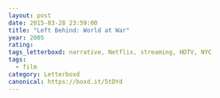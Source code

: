 ```yaml
---
layout: post 
date: 2015-03-28 23:59:00
title: "Left Behind: World at War"
year: 2005
rating: 
tags_letterboxd: narrative, Netflix, streaming, HDTV, NYC
tags:
  - film
category: Letterboxd
canonical: https://boxd.it/5tDYd
---
```

